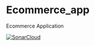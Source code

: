 # Ecommerce_app
Ecommerce Application

[![SonarCloud](https://sonarcloud.io/images/project_badges/sonarcloud-white.svg)](https://sonarcloud.io/summary/new_code?id=ragul1807_Ecommerce_app)
